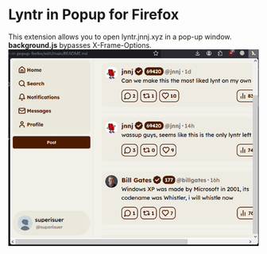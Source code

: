 # Lyntr in Popup for Firefox
This extension allows you to open lyntr.jnnj.xyz in a pop-up window. **background.js** bypasses X-Frame-Options.
![Preview](preview.png)
